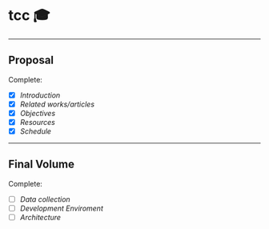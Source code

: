 # tcc :mortar_board:

---

## Proposal

Complete:

- [x] *Introduction*
- [x] *Related works/articles*
- [x] *Objectives*
- [x] *Resources*
- [x] *Schedule*

---

## Final Volume

Complete:

- [ ] *Data collection*
- [ ] *Development Enviroment*
- [ ] *Architecture*
